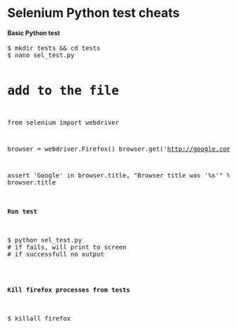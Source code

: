 Selenium Python test cheats
===========================


<h4>Basic Python test</h4>
<pre>
$ mkdir tests && cd tests
$ nano sel_test.py

# add to the file
from selenium import webdriver

browser = webdriver.Firefox()
browser.get('http://google.com')

assert 'Google' in browser.title, "Browser title was '%s'" % browser.title


<h4>Run test</h4>
<pre>
$ python sel_test.py
# if fails, will print to screen
# if successfull no output
</pre>

<h4>Kill firefox processes from tests</h4>
<pre>
$ killall firefox
</pre>
